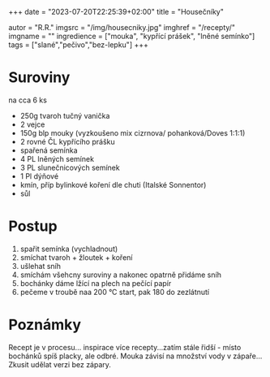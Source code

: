 +++
date = "2023-07-20T22:25:39+02:00"
title = "Housečníky"

autor = "R.R."
imgsrc = "/img/housecniky.jpg"
imghref = "/recepty/"
imgname = ""
ingredience = ["mouka", "kypřící prášek", "lněné semínko"]
tags = ["slané","pečivo","bez-lepku"]
+++

# Suroviny
na cca 6 ks

- 250g tvaroh tučný vanička
- 2 vejce
- 150g blp mouky (vyzkoušeno mix cizrnova/ pohanková/Doves 1:1:1)
- 2 rovné ČL kypřícího prášku
- spařená semínka
 - 4 PL lněných semínek
 - 3 PL slunečnicových semínek
 - 1 Pl dýňové 
- kmín, příp bylinkové koření dle chuti (Italské Sonnentor)
- sůl

# Postup
1. spařit semínka (vychladnout)
2. smíchat tvaroh + žloutek + koření
3. ušlehat sníh
4. smíchám všehcny suroviny a nakonec opatrně přidáme sníh
5. bochánky dáme lžící na plech na pečící papír
6. pečeme v troubě naa 200 °C start, pak 180 do zezlátnutí


# Poznámky
Recept je v procesu... inspirace více recepty...zatím stále řidší - místo bochánků spíš placky, ale odbré. Mouka závisí na množství vody v zápaře...
Zkusit udělat verzi bez zápary.
<!--1 vanička tučného tvarohu
2 vejce
2 ČL kypřícího prášku bez fosfátu
2 špetky soli
2 PL psyllium
4 PL chia semínek
2 PL sezamu
2 PL slunečnicových semínek nebo dýňových semínek

---------------------
200 g tvarohu
100 g žitné mouky
1 vejce
20 g sezamových semínek + na nějaké posypání
1 lžička psyllia
1 lžička prášku do pečiva
1 lžička provensálského koření
Špetka soli
-->
